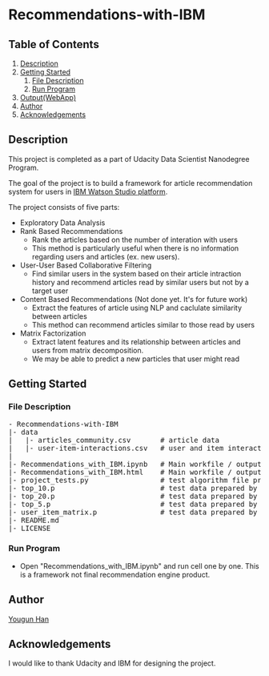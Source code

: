 # Recommendations-with-IBM

## Table of Contents
1. [Description](#Description)
2. [Getting Started](#gettingstarted)
    1. [File Description](#FileDescription)
    2. [Run Program](#RunProgram)
3. [Output(WebApp)](#Output)
4. [Author](#Author)
5. [Acknowledgements](#Acknowledgements)

## Description <a name="Description"></a>
This project is completed as a part of Udacity Data Scientist Nanodegree Program.

The goal of the project is to build a framework for article recommendation system for users in [IBM Watson Studio platform](https://jp-tok.dataplatform.cloud.ibm.com/login?context=cpdaas).


The project consists of five parts:

- Exploratory Data Analysis
- Rank Based Recommendations
    - Rank the articles based on the number of interation with users
    - This method is particularly useful when there is no information regarding users and articles (ex. new users).
- User-User Based Collaborative Filtering
    - Find similar users in the system based on their article intraction history and recommend articles read by similar users but not by a target user
- Content Based Recommendations (Not done yet. It's for future work)
    - Extract the features of article using NLP and caclulate similarity between articles
    - This method can recommend articles similar to those read by users 
- Matrix Factorization
    - Extract latent features and its relationship between articles and users from matrix decomposition. 
    - We may be able to predict a new particles that user might read

## Getting Started <a name="gettingstarted"></a>

### File Description <a name="FileDescription"></a>
<pre>
- Recommendations-with-IBM    
|- data
|   |- articles_community.csv       # article data
|   |- user-item-interactions.csv   # user and item interaction data
|
|- Recommendations_with_IBM.ipynb   # Main workfile / output of the project
|- Recommendations_with_IBM.html    # Main workfile / output of the project in html format for readers
|- project_tests.py                 # test algorithm file prepared by udacity. used in main owrk file
|- top_10.p                         # test data prepared by udacity. used in main owrk file
|- top_20.p                         # test data prepared by udacity. used in main owrk file
|- top_5.p                          # test data prepared by udacity. used in main owrk file
|- user_item_matrix.p               # test data prepared by udacity. used in main owrk file
|- README.md
|- LICENSE
</pre>

### Run Program <a name="RunProgram"></a>
- Open "Recommendations_with_IBM.ipynb" and run cell one by one. This is a framework not final recommendation engine product.

## Author <a name="Author"></a>
[Yougun Han](https://www.linkedin.com/in/yougun-han/)

## Acknowledgements <a name="Acknowledgements"></a>
I would like to thank Udacity and IBM for designing the project.
